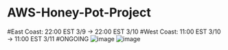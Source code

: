 # AWS-Honey-Pot-Project
#East Coast: 22:00 EST 3/9 -> 22:00 EST 3/10
#West Coast: 11:00 EST 3/10 -> 11:00 EST 3/11
#ONGOING
![image](https://user-images.githubusercontent.com/74690601/224519289-12eaa89a-ec66-4532-ae42-510e735356b7.png)
![image](https://user-images.githubusercontent.com/74690601/224519772-3b9d9407-72aa-4ed7-aa7a-ac26ada91a50.png)
